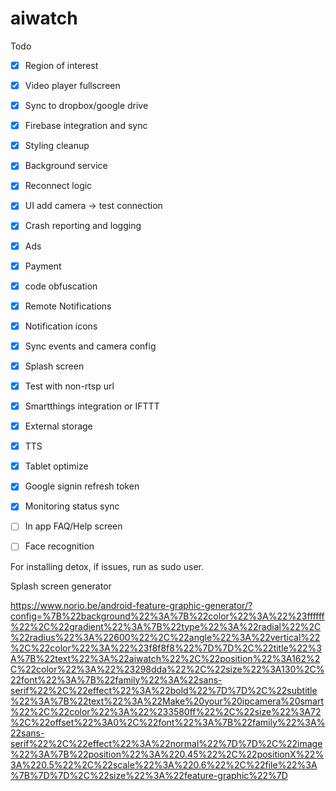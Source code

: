 # aiwatch

Todo

- [x] Region of interest
- [x] Video player fullscreen
- [x] Sync to dropbox/google drive
- [x] Firebase integration and sync
- [x] Styling cleanup
- [x] Background service
- [x] Reconnect logic
- [x] UI add camera -> test connection
- [x] Crash reporting and logging
- [x] Ads
- [x] Payment
- [x] code obfuscation
- [x] Remote Notifications
- [x] Notification icons
- [x] Sync events and camera config
- [x] Splash screen
- [x] Test with non-rtsp url
- [x] Smartthings integration or IFTTT
- [x] External storage
- [x] TTS
- [x] Tablet optimize
- [x] Google signin refresh token
- [x] Monitoring status sync
- [ ] In app FAQ/Help screen
- [ ] Face recognition


For installing detox, if issues, run as sudo user.

Splash screen generator

https://www.norio.be/android-feature-graphic-generator/?config=%7B%22background%22%3A%7B%22color%22%3A%22%23ffffff%22%2C%22gradient%22%3A%7B%22type%22%3A%22radial%22%2C%22radius%22%3A%22600%22%2C%22angle%22%3A%22vertical%22%2C%22color%22%3A%22%23f8f8f8%22%7D%7D%2C%22title%22%3A%7B%22text%22%3A%22aiwatch%22%2C%22position%22%3A162%2C%22color%22%3A%22%23298dda%22%2C%22size%22%3A130%2C%22font%22%3A%7B%22family%22%3A%22sans-serif%22%2C%22effect%22%3A%22bold%22%7D%7D%2C%22subtitle%22%3A%7B%22text%22%3A%22Make%20your%20ipcamera%20smart%22%2C%22color%22%3A%22%233580ff%22%2C%22size%22%3A72%2C%22offset%22%3A0%2C%22font%22%3A%7B%22family%22%3A%22sans-serif%22%2C%22effect%22%3A%22normal%22%7D%7D%2C%22image%22%3A%7B%22position%22%3A%220.45%22%2C%22positionX%22%3A%220.5%22%2C%22scale%22%3A%220.6%22%2C%22file%22%3A%7B%7D%7D%2C%22size%22%3A%22feature-graphic%22%7D